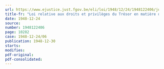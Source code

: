 ```yaml
---
url: https://www.ejustice.just.fgov.be/eli/loi/1948/12/24/1948122406/justel
title-fr: "Loi relative aux droits et privilèges du Trésor en matière d'impôts directs et taxes y assimilées"
date: 1948-12-24
source:
number: 1948122406
page: 10282
case: 1948-12-24/06
publication: 1948-12-30
starts:
modifies:
pdf-original:
pdf-consolidated:
---
```


